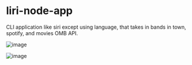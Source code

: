 # liri-node-app

CLI application like siri except using language, that takes in bands in town, spotify, and movies OMB API.

![image](https://user-images.githubusercontent.com/47481212/57170910-07a60980-6dde-11e9-998a-4b9fb7baafb2.png)


![image](https://user-images.githubusercontent.com/47481212/57171107-3f618100-6ddf-11e9-94e1-695c44b132d6.png)
